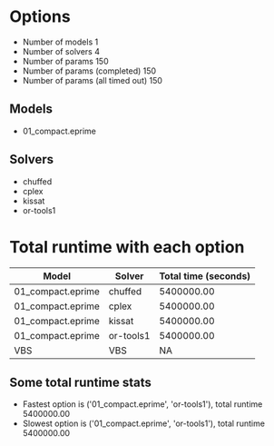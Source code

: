 

# Options


- Number of models 1
- Number of solvers 4
- Number of params 150
- Number of params (completed) 150
- Number of params (all timed out) 150


## Models


 - 01_compact.eprime


## Solvers


 - chuffed
 - cplex
 - kissat
 - or-tools1


# Total runtime with each option


 | Model | Solver | Total time (seconds) | 
 | -- | -- | -- | 
 | 01_compact.eprime | chuffed | 5400000.00 | 
 | 01_compact.eprime | cplex | 5400000.00 | 
 | 01_compact.eprime | kissat | 5400000.00 | 
 | 01_compact.eprime | or-tools1 | 5400000.00 | 
 | VBS | VBS | NA | 


## Some total runtime stats


 - Fastest option is ('01_compact.eprime', 'or-tools1'), total runtime 5400000.00
 - Slowest option is ('01_compact.eprime', 'or-tools1'), total runtime 5400000.00
